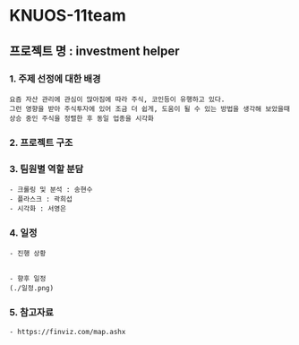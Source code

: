 # KNUOS-11team
## 프로젝트 명 : investment helper

### 1. 주제 선정에 대한 배경
    요즘 자산 관리에 관심이 많아짐에 따라 주식, 코인등이 유행하고 있다.
    그런 영향을 받아 주식투자에 있어 조금 더 쉽게, 도움이 될 수 있는 방법을 생각해 보았을때
    상승 중인 주식을 정렬한 후 동일 업종을 시각화

### 2. 프로젝트 구조


### 3. 팀원별 역할 분담
    - 크롤링 및 분석 : 송현수
    - 플라스크 : 곽희섭
    - 시각화 : 서영은

### 4. 일정
    - 진행 상황
    
    
    - 향후 일정
    (./일정.png)


### 5. 참고자료
    - https://finviz.com/map.ashx
